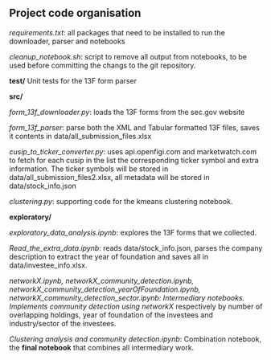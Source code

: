 ## Project code organisation

_requirements.txt_: all packages that need to be installed to run the downloader, parser and notebooks

_cleanup_notebook.sh_: script to remove all output from notebooks, to be used before committing the changs to the git repository.

**test/**
Unit tests for the 13F form parser

**src/**

_form_13f_downloader.py_: loads the 13F forms from the sec.gov website

_form_13f_parser_: parse both the XML and Tabular formatted 13F files, saves it contents in data/all_submission_files.xlsx

_cusip_to_ticker_converter.py_: uses api.openfigi.com and marketwatch.com to fetch for each cusip in the list the corresponding ticker symbol and extra information.
The ticker symbols will be stored in data/all_submission_files2.xlsx, all metadata will be stored in data/stock_info.json

_clustering.py_: supporting code for the kmeans clustering notebook.

**exploratory/**

_exploratory_data_analysis.ipynb_: explores the 13F forms that we collected.

_Read_the_extra_data.ipynb_: reads data/stock_info.json, parses the company description to extract the year of foundation and saves all in data/investee_info.xlsx.

_networkX.ipynb, networkX_community_detection.ipynb, networkX_community_detection_yearOfFoundation.ipynb, networkX_community_detection_sector.ipynb: 
Intermediary notebooks. Implements community detection using networkX_ respectively by
number of overlapping holdings, year of foundation of the investees and industry/sector of the investees.

_Clustering analysis and community detection.ipynb_: Combination notebook, the **final notebook** that combines all intermediary work.
